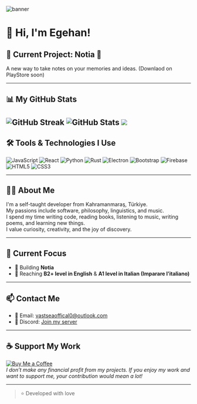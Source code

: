 ![banner](https://github.com/KaganCanSit/KaganCanSit/blob/master/ImageFiles/Gif/banner.gif?raw=true)

# 🌊 Hi, I'm Egehan!

## 🌟 Current Project: Notia 📸
A new way to take notes on your memories and ideas.
(Downlaod on PlayStore soon)

---

## 📊 My GitHub Stats
![GitHub Streak](https://github-readme-streak-stats.herokuapp.com?user=vastsea0&locale=tr)
![GitHub Stats](https://github-readme-stats.vercel.app/api?username=vastsea0&show_icons=true&theme=default&include_all_commits=true&count_private=true)
![](https://hit.yhype.me/github/profile?account_id=144556903)
---

## 🛠️ Tools & Technologies I Use
![JavaScript](https://img.shields.io/badge/-JavaScript-F7DF1E?style=flat&logo=javascript&logoColor=black)
![React](https://img.shields.io/badge/-React-61DAFB?style=flat&logo=react&logoColor=black)
![Python](https://img.shields.io/badge/-Python-3776AB?style=flat&logo=python&logoColor=white)
![Rust](https://img.shields.io/badge/Rust-%23000000.svg?style=flat&logo=rust&logoColor=white)
![Electron](https://img.shields.io/badge/-Electron-47848F?style=flat&logo=electron&logoColor=white)
![Bootstrap](https://img.shields.io/badge/-Bootstrap-563D7C?style=flat&logo=bootstrap&logoColor=white)
![Firebase](https://img.shields.io/badge/-Firebase-FFCA28?style=flat&logo=firebase&logoColor=black)
![HTML5](https://img.shields.io/badge/-HTML5-E34F26?style=flat&logo=html5&logoColor=white)
![CSS3](https://img.shields.io/badge/-CSS3-1572B6?style=flat&logo=css3&logoColor=white)

---

## 👨‍💻 About Me
I'm a self-taught developer from Kahramanmaraş, Türkiye.  
My passions include software, philosophy, linguistics, and music.  
I spend my time writing code, reading books, listening to music, writing poems, and learning new things.  
I value curiosity, creativity, and the joy of discovery.

---

## 🌱 Current Focus
- 🚀 Building **Notia**
- 📘 Reaching **B2+ level in English** & **A1 level in Italian (Imparare l’italiano)**


---

## 📫 Contact Me
- 📧 Email: [vastseaoffical0@outlook.com](mailto:vastseaoffical0@outlook.com)
- 💬 Discord: [Join my server](https://discord.com/invite/G7dBWthb6A)

---

## ☕ Support My Work

[![Buy Me a Coffee](https://img.shields.io/badge/-Buy%20Me%20a%20Coffee-FFDD00?style=flat&logo=buy-me-a-coffee&logoColor=black)](https://buymeacoffee.com/egehankahraman)  
*I don’t make any financial profit from my projects. If you enjoy my work and want to support me, your contribution would mean a lot!*

---

> ⭐ Developed with love 
